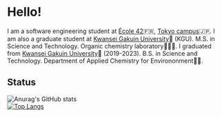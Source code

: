 # Hello!
I am a software engineering student at [École 42](https://42.fr/)🇫🇷, 
[Tokyo campus](https://42tokyo.jp/)🇯🇵.
I am also a graduate student at [Kwansei Gakuin University](https://www.kwansei.ac.jp/index.html)🌙 (KGU). M.S. in Science and Technology. Organic chemistry laboratory👩‍🔬🔬.  I graduated from [Kwansei Gakuin University](https://www.kwansei.ac.jp/index.html)🌙 (2019-2023). B.S. in Science and Technology. Department of Applied Chemistry for Environonment🥼🧪.

## Status

![Anurag's GitHub stats](https://github-readme-stats.vercel.app/api?username=dxe58709&show_icons=true&theme=dracula)
<br>
[![Top Langs](https://github-readme-stats.vercel.app/api/top-langs/?username=dxe58709)](https://github.com/dxe58709/github-readme-stats)
